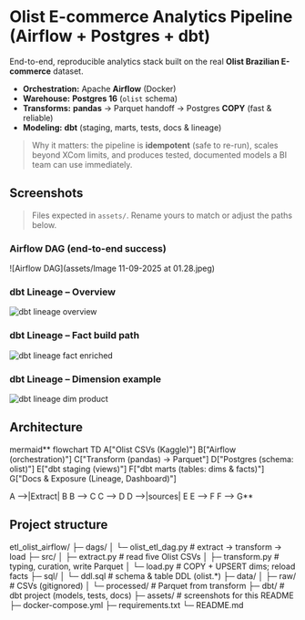 # Olist E-commerce Analytics Pipeline (Airflow + Postgres + dbt)

End-to-end, reproducible analytics stack built on the real **Olist Brazilian E-commerce** dataset.

- **Orchestration:** Apache **Airflow** (Docker)
- **Warehouse:** **Postgres 16** (`olist` schema)
- **Transforms:** **pandas** → Parquet handoff → Postgres **COPY** (fast & reliable)
- **Modeling:** **dbt** (staging, marts, tests, docs & lineage)

> Why it matters: the pipeline is **idempotent** (safe to re-run), scales beyond XCom limits, and produces tested, documented models a BI team can use immediately.

## Screenshots

> Files expected in `assets/`. Rename yours to match or adjust the paths below.

### Airflow DAG (end-to-end success)
![Airflow DAG](assets/Image 11-09-2025 at 01.28.jpeg)

### dbt Lineage – Overview
![dbt lineage overview](assets/dbt_lineage_overview.png)

### dbt Lineage – Fact build path
![dbt lineage fact enriched](assets/dbt_lineage_fact_enriched.png)

### dbt Lineage – Dimension example
![dbt lineage dim product](assets/dbt_lineage_dim_product.png)

## Architecture

mermaid**
flowchart TD
  A["Olist CSVs (Kaggle)"]
  B["Airflow (orchestration)"]
  C["Transform (pandas) → Parquet"]
  D["Postgres (schema: olist)"]
  E["dbt staging (views)"]
  F["dbt marts (tables: dims & facts)"]
  G["Docs & Exposure (Lineage, Dashboard)"]

  A -->|Extract| B
  B --> C
  C --> D
  D -->|sources| E
  E --> F
  F --> G**

  ## Project structure
  etl_olist_airflow/
├─ dags/
│  └─ olist_etl_dag.py          # extract → transform → load
├─ src/
│  ├─ extract.py                 # read five Olist CSVs
│  ├─ transform.py               # typing, curation, write Parquet
│  └─ load.py                    # COPY + UPSERT dims; reload facts
├─ sql/
│  └─ ddl.sql                    # schema & table DDL (olist.*)
├─ data/
│  ├─ raw/                       # CSVs (gitignored)
│  └─ processed/                 # Parquet from transform
├─ dbt/                          # dbt project (models, tests, docs)
├─ assets/                       # screenshots for this README
├─ docker-compose.yml
├─ requirements.txt
└─ README.md

